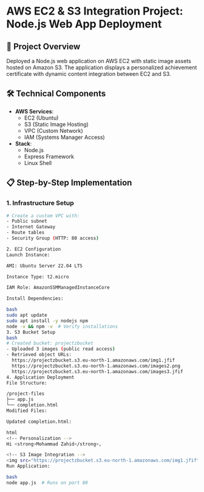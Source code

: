 # AWS EC2 & S3 Integration Project: Node.js Web App Deployment


## 📌 Project Overview
Deployed a Node.js web application on AWS EC2 with static image assets hosted on Amazon S3. The application displays a personalized achievement certificate with dynamic content integration between EC2 and S3.

## 🛠️ Technical Components
- **AWS Services**:
  - EC2 (Ubuntu)
  - S3 (Static Image Hosting)
  - VPC (Custom Network)
  - IAM (Systems Manager Access)
- **Stack**:
  - Node.js
  - Express Framework
  - Linux Shell

## 📋 Step-by-Step Implementation

### 1. Infrastructure Setup
```bash
# Create a custom VPC with:
- Public subnet
- Internet Gateway
- Route tables
- Security Group (HTTP: 80 access)

2. EC2 Configuration
Launch Instance:

AMI: Ubuntu Server 22.04 LTS

Instance Type: t2.micro

IAM Role: AmazonSSMManagedInstanceCore

Install Dependencies:

bash
sudo apt update
sudo apt install -y nodejs npm
node -v && npm -v  # Verify installations
3. S3 Bucket Setup
bash
# Created bucket: projectzbucket
- Uploaded 3 images (public read access)
- Retrieved object URLs:
  https://projectzbucket.s3.eu-north-1.amazonaws.com/img1.jfif
  https://projectzbucket.s3.eu-north-1.amazonaws.com/images2.png
  https://projectzbucket.s3.eu-north-1.amazonaws.com/images3.jfif
4. Application Deployment
File Structure:

/project-files
├── app.js
└── completion.html
Modified Files:

Updated completion.html:

html
<!-- Personalization -->
Hi <strong>Mohammad Zahid</strong>, 

<!-- S3 Image Integration -->
<img src="https://projectzbucket.s3.eu-north-1.amazonaws.com/img1.jfif">
Run Application:

bash
node app.js  # Runs on port 80
